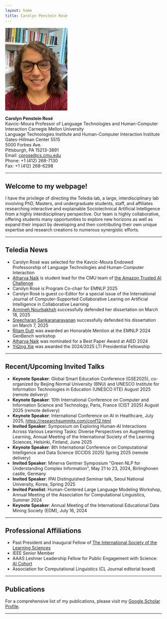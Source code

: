 ```yaml
---
layout: home
title: Carolyn Penstein Rosé
---
```



<img src="./Carolyn.jpg" alt="Carolyn Penstein Rosé" width="200">

**Carolyn Penstein Rosé**  
Kavcic-Moura Professor of Language Technologies and Human-Computer Interaction 
Carnegie Mellon University  
Language Technologies Institute and Human-Computer Interaction Institute  
Gates-Hillman Center 5515  
5000 Forbes Ave.  
Pittsburgh, PA 15213-3891  
Email: [cprose@cs.cmu.edu](mailto:cprose@cs.cmu.edu)  
Phone: +1 (412) 268-7130  
Fax: +1 (412) 268-6298  

---

## Welcome to my webpage!

I have the privilege of directing the Teledia lab, a large, interdisciplinary lab involving PhD, Masters, and undergraduate students, staff, and affiliates researching interactive and explainable Sociotechnical Artificial Intelligence from a highly interdisciplinary perspective. Our team is highly collaborative, offering students many opportunities to explore new horizons as well as expand their impact by developing and then contributing their own unique expertise and research creations to numerous synergistic efforts.

---

## Teledia News

- Carolyn Rosé was selected for the Kavcic-Moura Endowed Professorship of Language Technologies and Human-Computer Interaction
- [Atharva Naik](https://atharva-naik.github.io/) is student lead for the CMU team of [the Amazon Trusted AI Challenge](https://www.amazon.science/amazon-nova-ai-challenge-accelerating-the-field-of-generative-ai)
- Carolyn Rosé is Program Co-chair for EMNLP 2025
- Carolyn Rosé is guest co-Editor for a special issue of the International Journal of Computer-Supported Collaborative Learing on Artificial Intelligence in Collaborative Learning
- [Armineh Nourbakhsh](https://scholar.google.com/citations?user=Itf3MeIAAAAJ&hl=en) successfully defended her dissertation on March 18, 2025
- [Sreecharan Sankaranarayanan](https://www.linkedin.com/in/sreecharansankaranarayanan/) successfully defended his dissertation on March 7, 2025
- [Ritam Dutt](https://shorit.github.io/) was awarded an Honorable Mention at the EMNLP 2024 GenBench workshop
- [Atharva Naik](https://atharva-naik.github.io/) was nominated for a Best Paper Award at AIED 2024
- [YiQing Xie](https://yiqingxyq.github.io/) was awarded the 2024/2025 LTI Presidential Fellowship

---

## Recent/Upcoming Invited Talks

- **Keynote Speaker**: Global Smart Education Conference (GSE2025), co-organized by Beijing Normal University (BNU) and UNESCO Institute for Information Technologies in Education (UNESCO IITE) August 2025 (remote delivery)
- **Keynote Speaker**: 10th International Conference on Computer and Information Science and Technology, Paris, France (CIST 2025) August 2025 (remote delivery)
- **Keynote Speaker**: International Conference on AI in Healthcare, July 2025, https://researchsummits.com/conf12.html 
- **Invited Speaker**: Symposium on Exploring Human-AI Interactions Across Various Learning Tasks: Diverse Perspectives on Augmenting Learning, Annual Meeting of the International Society of the Learning Sciences, Helsinki, Finland, June 2025
- **Keynote Speaker**: 8th  International Conference on Computational Intelligence and Data Science (ICCIDS 2025) Spring 2025 (remote delivery)
- **Invited Speaker**: Minerva Gentner Symposium "Green NLP for Understanding Complex Information", May 21 to 23, 2024, Birlinghoven castle, Germany
- **Invited Speaker**: IPAI Distinguished Seminar talk, Seoul National University, Korea, Spring 2025
- **Invited Panelist**: Human-Centered Large Language Modeling Workshop, Annual Meeting of the Association for Computational Linguistics, Summer 2024
- **Keynote Speaker**: Annual Meeting of the International Educational Data Mining Society (EDM), July 16, 2024

---

## Professional Affiliations

- Past President and Inaugural Fellow of [The International Society of the Learning Sciences](https://www.isls.org/) 
- IEEE Senior Member
- AAAS Leshner Leadership Fellow for Public Engagement with Science: [AI Cohort](https://www.aaas.org/programs/leshner-institute)
- Association for Computational Linguistics (CL Journal editorial board)

---

## Publications

For a comprehensive list of my publications, please visit my [Google Scholar Profile](https://scholar.google.com/citations?user=BMydCgcAAAAJ).

---
